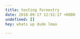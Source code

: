 ```yaml
---
title: testing foroestry
date: 2018-09-17 12:52:17 +0000
undefined: []
hey: whats up dude lmao

---
```

